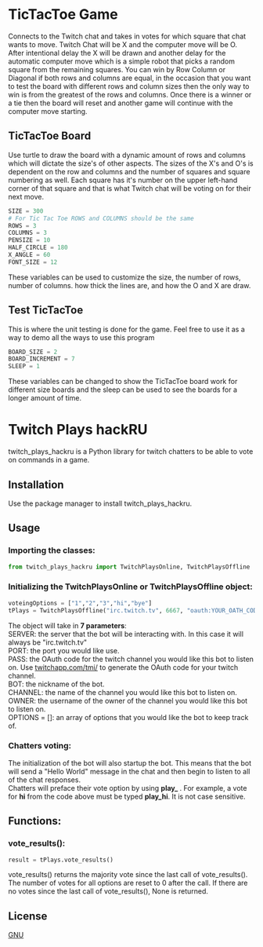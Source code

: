 # TicTacToe Game

Connects to the Twitch chat and takes in votes for which square that chat wants to move. Twitch Chat will be X and the 
computer move will be O. After intentional delay the X will be drawn and another delay for the automatic computer move
which is a simple robot that picks a random square from the remaining squares. You can win by Row Column or Diagonal if 
both rows and columns are equal, in the occasion that you want to test the board with different rows and column sizes
then the only way to win is from the greatest of the rows and columns. Once there is a winner or a tie then the board
will reset and another game will continue with the computer move starting.

## TicTacToe Board

Use turtle to draw the board with a dynamic amount of rows and columns which will dictate the size's of other aspects.
The sizes of the X's and O's is dependent on the row and columns and the number of squares and square numbering as well.
Each square has it's number on the upper left-hand corner of that square and that is what Twitch chat will be voting on 
for their next move.
```python
SIZE = 300
# For Tic Tac Toe ROWS and COLUMNS should be the same
ROWS = 3
COLUMNS = 3
PENSIZE = 10
HALF_CIRCLE = 180
X_ANGLE = 60
FONT_SIZE = 12
```
These variables can be used to customize the size, the number of rows, number of columns. how thick the lines are,
and how the O and X are draw.

## Test TicTacToe 
This is where the unit testing is done for the game. Feel free to use it as a way to demo all the ways to use this 
program
```python
BOARD_SIZE = 2
BOARD_INCREMENT = 7
SLEEP = 1
```
These variables can be changed to show the TicTacToe board work for different size boards and the sleep can be used to
see the boards for a longer amount of time. 


# Twitch Plays hackRU
twitch_plays_hackru is a Python library for twitch chatters to be able to vote on commands in a game.

## Installation

Use the package manager to install twitch_plays_hackru.

## Usage

### Importing the classes:
```python
from twitch_plays_hackru import TwitchPlaysOnline, TwitchPlaysOffline
```

### Initializing the TwitchPlaysOnline or TwitchPlaysOffline object: 
```python
voteingOptions = ["1","2","3","hi","bye"]
tPlays = TwitchPlaysOffline("irc.twitch.tv", 6667, "oauth:YOUR_OATH_CODE_HERE", "TwitchBot", "YOUR_CHANNEL_NAME_HERE", "YOUR_CHANNEL_NAME_HERE", voteingOptions)
```

The object will take in **7 parameters**:\
SERVER: the server that the bot will be interacting with. In this case it will always be "irc.twitch.tv"\
PORT: the port you would like use.\
PASS: the OAuth code for the twitch channel you would like this bot to listen on. Use [twitchapp.com/tmi/](https://twitchapps.com/tmi/) to generate the OAuth code for your twitch channel.\
BOT: the nickname of the bot.\
CHANNEL: the name of the channel you would like this bot to listen on.\
OWNER: the username of the owner of the channel you would like this bot to listen on.\
OPTIONS = []: an array of options that you would like the bot to keep track of.

### Chatters voting:
The initialization of the bot will also startup the bot. This means that the bot will send a "Hello World" message in the chat and then begin to listen to all of the chat responses.\
Chatters will preface their vote option by using **play_**
. For example, a vote for **hi** from the code above must be typed **play_hi**. It is not case sensitive.

## Functions:
### vote_results():
```python
result = tPlays.vote_results()
```
vote_results() returns the majority vote since the last call of vote_results(). The number of votes for all options are reset to 0 after the call. If there are no votes since the last call of vote_results(), None is returned.

## License
[GNU](https://choosealicense.com/licenses/agpl-3.0/)